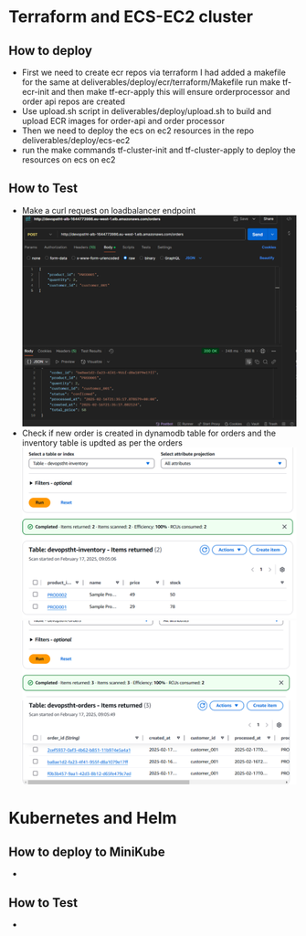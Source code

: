 # Terraform and ECS-EC2 cluster
## How to deploy
- First we need to create ecr repos via terraform I had added a makefile for the same at 
    deliverables/deploy/ecr/terraform/Makefile run make tf-ecr-init and then make tf-ecr-apply this will ensure orderprocessor and order api repos are created
- Use upload.sh script in deliverables/deploy/upload.sh to  build and upload ECR images for order-api and order processor
- Then we need to deploy the ecs on ec2 resources in the repo deliverables/deploy/ecs-ec2
- run the make commands tf-cluster-init and tf-cluster-apply to deploy the resources on ecs on ec2
## How to Test 
- Make a curl request on loadbalancer endpoint 
![Load balancer request](post.png)
- Check if new order is created in dynamodb table for orders and the inventory table is updted as per the orders 
![Inventory DDB table](inventory.png) ![Orders DDB table](orders.png)


# Kubernetes and Helm
## How to deploy to MiniKube
- 

## How to Test 
- 